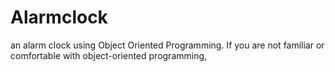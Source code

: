 ﻿# Alarmclock
an alarm clock using Object Oriented Programming. If you are not familiar or comfortable with 
object-oriented programming,
